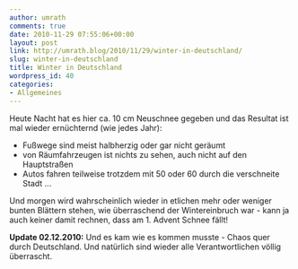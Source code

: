 ```yaml
---
author: umrath
comments: true
date: 2010-11-29 07:55:06+00:00
layout: post
link: http://umrath.blog/2010/11/29/winter-in-deutschland/
slug: winter-in-deutschland
title: Winter in Deutschland
wordpress_id: 40
categories:
- Allgemeines
---
```


Heute Nacht hat es hier ca. 10 cm Neuschnee gegeben und das Resultat ist mal wieder ernüchternd (wie jedes Jahr):
- Fußwege sind meist halbherzig oder gar nicht geräumt
- von Räumfahrzeugen ist nichts zu sehen, auch nicht auf den Hauptstraßen
- Autos fahren teilweise trotzdem mit 50 oder 60 durch die verschneite Stadt
...

Und morgen wird wahrscheinlich wieder in etlichen mehr oder weniger bunten Blättern stehen, wie überraschend der Wintereinbruch war - kann ja auch keiner damit rechnen, dass am 1. Advent Schnee fällt!

**Update 02.12.2010:**
Und es kam wie es kommen musste - Chaos quer durch Deutschland. Und natürlich sind wieder alle Verantwortlichen völlig überrascht.
